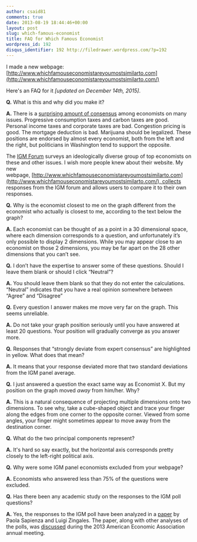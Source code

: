 ```yaml
---
author: csaid81
comments: true
date: 2013-08-19 18:44:46+00:00
layout: post
slug: which-famous-economist
title: FAQ for Which Famous Economist
wordpress_id: 192
disqus_identifier: 192 http://filedrawer.wordpress.com/?p=192
---
```


I made a new webpage: [http://www.whichfamouseconomistareyoumostsimilarto.com](http://www.whichfamouseconomistareyoumostsimilarto.com/)

Here's an FAQ for it *[updated on December 14th, 2015]*.

**Q.** What is this and why did you make it?

**A.** There is a [surprising amount of consensus](http://www.npr.org/blogs/money/2012/07/19/157047211/six-policies-economists-love-and-politicians-hate) among economists on many issues. Progressive consumption taxes and carbon taxes are good. Personal income taxes and corporate taxes are bad. Congestion pricing is good. The mortgage deduction is bad. Marijuana should be legalized. These positions are endorsed by almost every economist, both from the left and the right, but politicians in Washington tend to support the opposite.

The [IGM Forum](http://www.igmchicago.org/igm-economic-experts-panel) surveys an ideologically diverse group of top economists on these and other issues. I wish more people knew about their website. My new webpage, [http://www.whichfamouseconomistareyoumostsimilarto.com](http://www.whichfamouseconomistareyoumostsimilarto.com/), collects responses from the IGM forum and allows users to compare it to their own responses.

**Q.** Why is the economist closest to me on the graph different from the economist who actually is closest to me, according to the text below the graph?

**A.** Each economist can be thought of as a point in a 30 dimensional space, where each dimension corresponds to a question, and unfortunately it’s only possible to display 2 dimensions. While you may appear close to an economist on those 2 dimensions, you may be far apart on the 28 other dimensions that you can’t see.

**Q.** I don’t have the expertise to answer some of these questions. Should I leave them blank or should I click “Neutral”?

**A.** You should leave them blank so that they do not enter the calculations. “Neutral” indicates that you have a real opinion somewhere between “Agree” and “Disagree”

**Q.** Every question I answer makes me move very far on the graph. This seems unreliable.

**A.** Do not take your graph position seriously until you have answered at least 20 questions. Your position will gradually converge as you answer more.

**Q.** Responses that “strongly deviate from expert consensus” are highlighted in yellow. What does that mean?

**A.** It means that your response deviated more that two standard deviations from the IGM panel average.

**Q.** I just answered a question the exact same way as Economist X. But my position on the graph moved *away* from him/her. Why?

**A.** This is a natural consequence of projecting multiple dimensions onto two dimensions. To see why, take a cube-shaped object and trace your finger along the edges from one corner to the opposite corner. Viewed from some angles, your finger might sometimes appear to move away from the destination corner.

**Q.** What do the two principal components represent?

**A.** It's hard so say exactly, but the horizontal axis corresponds pretty closely to the left-right political axis.

**Q.** Why were some IGM panel economists excluded from your webpage?

**A.** Economists who answered less than 75% of the questions were excluded.

**Q.** Has there been any academic study on the responses to the IGM poll questions?

**A.** Yes, the responses to the IGM poll have been analyzed in a [paper](http://faculty.chicagobooth.edu/luigi.zingales/papers/research/Economic-Experts-vs-Average-Americans.pdf) by Paola Sapienza and Luigi Zingales. The paper, along with other analyses of the polls, was [discussed](http://www.aeaweb.org/webcasts/2013/kashyap/) during the 2013 American Economic Association annual meeting.
